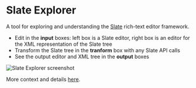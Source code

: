 # Slate Explorer

A tool for exploring and understanding the [Slate](https://docs.slatejs.org/) rich-text editor framework.

* Edit in the **input** boxes: left box is a Slate editor, right box is an editor for the XML representation of the Slate tree
* Transform the Slate tree in the **tranform** box with any Slate API calls
* See the output editor and XML tree in the **output** boxes

![Slate Explorer screenshot](https://cdn.glitch.com/2b6e46c5-649e-40ac-b9a5-b84fa37615f5%2FSlate-Explorer.jpeg?v=1621533302264)

More context and details [here](https://jaked.org/blog/2021-02-26-Slate-Explorer).
